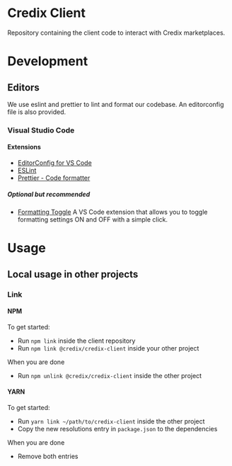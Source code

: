 # Credix Client

Repository containing the client code to interact with Credix marketplaces.

# Development

## Editors

We use eslint and prettier to lint and format our codebase. An editorconfig file is also provided.

### Visual Studio Code

#### Extensions

- [EditorConfig for VS Code](https://marketplace.visualstudio.com/items?itemName=EditorConfig.EditorConfig)
- [ESLint](https://marketplace.visualstudio.com/items?itemName=dbaeumer.vscode-eslint)
- [Prettier - Code formatter](https://marketplace.visualstudio.com/items?itemName=esbenp.prettier-vscode)

##### Optional but recommended

- [Formatting Toggle](https://marketplace.visualstudio.com/items?itemName=tombonnike.vscode-status-bar-format-toggle) A VS Code extension that allows you to toggle formatting settings ON and OFF with a simple click.

# Usage

## Local usage in other projects

### Link

#### NPM

To get started:

- Run `npm link` inside the client repository
- Run `npm link @credix/credix-client` inside your other project

When you are done

- Run `npm unlink @credix/credix-client` inside the other project

#### YARN

To get started:

- Run `yarn link ~/path/to/credix-client` inside the other project
- Copy the new resolutions entry in `package.json` to the dependencies

When you are done

- Remove both entries
